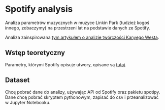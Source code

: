 # Spotify analysis
Analiza parametrów muzycznych w muzyce Linkin Park (tudzież kogoś innego, zobaczymy)
na przestrzeni lat na podstawie danych ze Spotify.

Analiza zainspirowana [tym artykułem o analizie twórczości Kanyego Westa](https://www.chadbixby.com/2018/08/30/spotify/).

## Wstęp teoretyczny
Parametry, którymi Spotify opisuje utwory, opisane są [tutaj](https://developer.spotify.com/documentation/web-api/reference/tracks/get-several-audio-features/).

## Dataset
Chcę pobrać dane do analizy, używając API od Spotify oraz pakietu spotipy. Dane chcę pobrać
skryptem pythonowym, zapisać do csv i przeanalizować w Jupyter Notebooku.